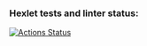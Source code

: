 ### Hexlet tests and linter status:
[![Actions Status](https://github.com/Vladimir-GN/python-project-49/actions/workflows/hexlet-check.yml/badge.svg)](https://github.com/Vladimir-GN/python-project-49/actions)